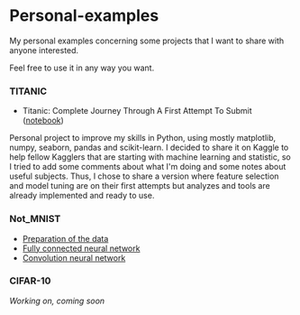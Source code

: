 # Personal-examples
My personal examples concerning some projects that I want to share with anyone interested.

Feel free to use it in any way you want.


### TITANIC
- Titanic: Complete Journey Through A First Attempt To Submit ([notebook](https://github.com/Jules-Diez/Personal-examples/blob/master/Titanic%20Complete%20Journey%20Through%20A%20First%20Attempt%20To%20Submit.ipynb))

Personal project to improve my skills in Python, using mostly matplotlib, numpy, seaborn, pandas and scikit-learn.
I decided to share it on Kaggle to help fellow Kagglers that are starting with machine learning and statistic, so I tried to add some comments about what I'm doing and some notes about useful subjects. Thus, I chose to share a version where feature selection and model tuning are on their first attempts but analyzes and tools are already implemented and ready to use. 

### Not_MNIST

 - [Preparation of the data](https://github.com/Jules-Diez/Personal-examples/blob/master/NOTMNIST/Preparation.ipynb)
 - [Fully connected neural network](https://github.com/Jules-Diez/Personal-examples/blob/master/NOTMNIST/Fully_connected.ipynb)
 - [Convolution neural network](https://github.com/Jules-Diez/Personal-examples/blob/master/NOTMNIST/Convolution.ipynb)

### CIFAR-10

*Working on, coming soon*
